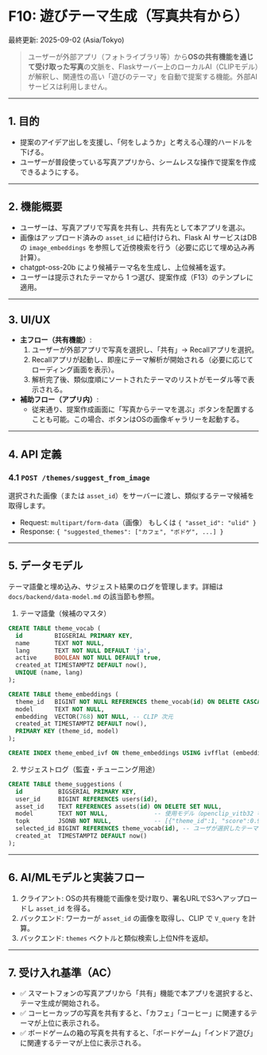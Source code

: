 # F10: 遊びテーマ生成（写真共有から）

最終更新: 2025-09-02 (Asia/Tokyo)

> ユーザーが外部アプリ（フォトライブラリ等）から**OSの共有機能を通じて受け取った写真**の文脈を、Flaskサーバー上のローカルAI（CLIPモデル）が解釈し、関連性の高い「遊びのテーマ」を自動で提案する機能。外部AIサービスは利用しません。

---

## 1. 目的
- 提案のアイデア出しを支援し、「何をしようか」と考える心理的ハードルを下げる。
- ユーザーが普段使っている写真アプリから、シームレスな操作で提案を作成できるようにする。

---

## 2. 機能概要
- ユーザーは、写真アプリで写真を共有し、共有先として本アプリを選ぶ。
- 画像はアップロード済みの `asset_id` に紐付けられ、Flask AI サービスはDBの `image_embeddings` を参照して近傍検索を行う（必要に応じて埋め込み再計算）。
- chatgpt-oss-20b により候補テーマ名を生成し、上位候補を返す。
- ユーザーは提示されたテーマから 1 つ選び、提案作成（F13）のテンプレに適用。

---

## 3. UI/UX
- **主フロー（共有機能）**: 
  1. ユーザーが外部アプリで写真を選択し、「共有」→ Recallアプリを選択。
  2. Recallアプリが起動し、即座にテーマ解析が開始される（必要に応じてローディング画面を表示）。
  3. 解析完了後、類似度順にソートされたテーマのリストがモーダル等で表示される。
- **補助フロー（アプリ内）**: 
  - 従来通り、提案作成画面に「写真からテーマを選ぶ」ボタンを配置することも可能。この場合、ボタンはOSの画像ギャラリーを起動する。

---

## 4. API 定義

### 4.1 `POST /themes/suggest_from_image`
選択された画像（または `asset_id`）をサーバーに渡し、類似するテーマ候補を取得します。
- Request: `multipart/form-data`（画像） もしくは `{ "asset_id": "ulid" }`
- Response: `{ "suggested_themes": ["カフェ", "ボドゲ", ...] }`

---

## 5. データモデル

テーマ語彙と埋め込み、サジェスト結果のログを管理します。詳細は `docs/backend/data-model.md` の該当節も参照。

1) テーマ語彙（候補のマスタ）
```sql
CREATE TABLE theme_vocab (
  id         BIGSERIAL PRIMARY KEY,
  name       TEXT NOT NULL,
  lang       TEXT NOT NULL DEFAULT 'ja',
  active     BOOLEAN NOT NULL DEFAULT true,
  created_at TIMESTAMPTZ DEFAULT now(),
  UNIQUE (name, lang)
);

CREATE TABLE theme_embeddings (
  theme_id   BIGINT NOT NULL REFERENCES theme_vocab(id) ON DELETE CASCADE,
  model      TEXT NOT NULL,
  embedding  VECTOR(768) NOT NULL, -- CLIP 次元
  created_at TIMESTAMPTZ DEFAULT now(),
  PRIMARY KEY (theme_id, model)
);

CREATE INDEX theme_embed_ivf ON theme_embeddings USING ivfflat (embedding vector_l2_ops) WITH (lists = 100);
```

2) サジェストログ（監査・チューニング用途）
```sql
CREATE TABLE theme_suggestions (
  id          BIGSERIAL PRIMARY KEY,
  user_id     BIGINT REFERENCES users(id),
  asset_id    TEXT REFERENCES assets(id) ON DELETE SET NULL,
  model       TEXT NOT NULL,             -- 使用モデル（openclip_vitb32 等）
  topk        JSONB NOT NULL,            -- [{"theme_id":1, "score":0.92}, ...]
  selected_id BIGINT REFERENCES theme_vocab(id), -- ユーザが選択したテーマ（任意）
  created_at  TIMESTAMPTZ DEFAULT now()
);
```

---

## 6. AI/MLモデルと実装フロー

1.  クライアント: OSの共有機能で画像を受け取り、署名URLでS3へアップロードし `asset_id` を得る。
2.  バックエンド: ワーカーが `asset_id` の画像を取得し、CLIP で `V_query` を計算。
3.  バックエンド: `themes` ベクトルと類似検索し上位N件を返却。

---

## 7. 受け入れ基準（AC）
- ✅ スマートフォンの写真アプリから「共有」機能で本アプリを選択すると、テーマ生成が開始される。
- ✅ コーヒーカップの写真を共有すると、「カフェ」「コーヒー」に関連するテーマが上位に表示される。
- ✅ ボードゲームの箱の写真を共有すると、「ボードゲーム」「インドア遊び」に関連するテーマが上位に表示される。
